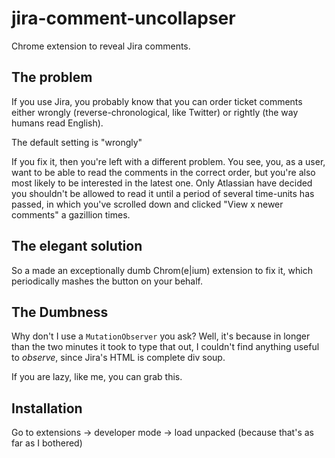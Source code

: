 # jira-comment-uncollapser
Chrome extension to reveal Jira comments.

## The problem

If you use Jira, you probably know that you can order ticket comments either wrongly (reverse-chronological, like Twitter) or rightly (the way humans read English).

The default setting is "wrongly"

If you fix it, then you're left with a different problem. You see, you, as a user, want to be able to read the comments in the correct order, but you're also most likely to be interested in the latest one. Only Atlassian have decided you shouldn't be allowed to read it until a period of several time-units has passed, in which you've scrolled down and clicked "View x newer comments" a gazillion times.

## The elegant solution

So a made an exceptionally dumb Chrom(e|ium) extension to fix it, which periodically mashes the button on your behalf.

## The Dumbness

Why don't I use a `MutationObserver` you ask? Well, it's because in longer than the two minutes it took to type that out, I couldn't find anything useful to _observe_, since Jira's HTML is complete div soup.

If you are lazy, like me, you can grab this.

## Installation

Go to extensions -> developer mode -> load unpacked (because that's as far as I bothered)
